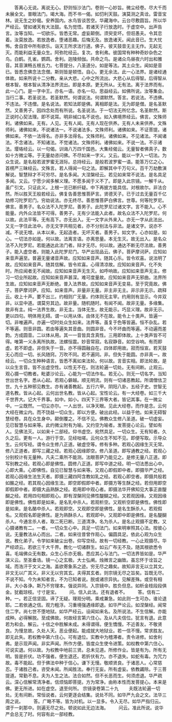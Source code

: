 <!-- { "loadSidebar": true } -->
　　答离心无说。离说无心。舒则恒沙法门。卷则一心妙旨。微尘经卷。尽大千而未展全文。普眼法门。竭大海。而不书一偈。如忉利天鼓。演莫测之真诠。雷音宝林。说无生之妙偈。安养国内。水鸟皆谈苦空。华藏海中。云台尽敷圆旨。所以华严经云。譬如诸天有大法鼓。名为觉悟。若诸天子行放逸时。于虚空中。出声告言。汝等当知。一切欲乐。皆悉无常。虚妄颠倒。须臾变坏。但诳愚夫。令其恋着。汝莫放逸。若放逸者。堕诸恶趣。后悔无及。放逸诸天。闻此音已。生大忧怖。舍自宫中所有欲乐。诣天王所求法行道。佛子。彼天鼓音无主无作。无起无灭。而能利益无量众生。阿弥陀经云。复次。舍利弗。彼国常有种种奇妙杂色之鸟。白鹤。孔雀。鹦鹉。舍利。迦陵频伽。共命之鸟。是诸众鸟昼夜六时出和雅音。其音演畅五根五力。七菩提分。八圣道分。如是等法。其土众生。闻如是音已。皆悉念佛念法念僧。斯则皆是顿悟。自心。更无余法。此一心法界。是诸经通体故。如来所说十二分教。亲从大悲。心中之所流出。大悲心从后得智。后得智从根本智。根本智从清净法界流出。即是本原。更无所从。无有法。离于法界而有。此一心门。是一字中王。亦名一语。亦名一句。思益经云。如佛所说。汝等集会。当行二事。若圣说法。若圣默然。何谓说法。何谓默然。答言。若说法。不违佛。不违法。不违僧。是名说法。若知法即是佛。离相即是法。无为即是僧。是名圣默然。又善男子。因四念处而有所说。名圣说法。于一切法无所忆念。名圣默然。斯正说时心契法理。即不说耳。明非缄口名不说也。如入佛境界经云。佛言。文殊师利。诸佛如来。无有。人见。无有人闻。无有人现在供养。无有人未来供养。文殊师利。诸佛如来。不说诸法一。不说诸法多。文殊师利。诸佛如来。不证菩提。诸佛如来。不依一法得名。亦非多法得名。文殊师利。诸佛如来。不见诸法。不闻诸法。不念诸法。不知诸法。不觉诸法。文殊师利。诸佛如来。不说一法。不示诸法。璎珞经云。以一句偈。训诲八万四千国邑。大集经偈云。无量智者佛真子。数如十方微尘等。于无量劫咨问佛。不尽如来一字义。又云。能以一字入一切法。为众生说。是名般若波罗蜜无涯际。总持经云。是般若波罗蜜一语。能答万亿之心。首楞严三昧经云。文殊言。若人得闻一句之法。即解其中千万句义。百千万劫敷演解说。智慧辩才不可穷尽。是名多闻。大涅槃经云。若见如来常不说法。是名具足多闻。又云。宁愿少闻多解义理。不愿多闻于义不了。即是入此宗镜。一解千从。虽广引文。只证此义。上根一览已断纤疑。中下再披方能具信。对根故尔。非法合然。所以胜天王般若经云。佛复告善思惟菩萨言。贤德天子。已于过去无量百千亿劫修习陀罗尼门。穷劫说法。亦无终尽。善思惟菩萨白佛言。世尊。何等陀罗尼。佛言。善男子。名众法不入陀罗尼。善男子。此陀罗尼过诸文字。言不能入。心不能量。内外众法皆不可得。善男子。无有少法能入此者。故名众法不入陀罗尼。何以故。此法平等。无有高下。亦无出入。无一文字从外来入。亦无一字从此法出。又无一字住此法中。亦无文字共相见者。亦不分别法与非法。是诸文字。说亦不减。不说无增。从本以来。无起造者。无坏灭者。善男子。如文字。心亦如是。如心。一切法亦如是。何以故。法离言语。亦离思量。本无生灭。故无出入。是名众法不入陀罗尼。若能通达此法门者。辩才无尽。何以故。通达不断无尽法故。善男子。能入虚空者。则能入此陀罗尼门。华严出现品云。佛子。菩萨摩诃萨。应知如来音声遍至。普遍无量诸音声故。应知如来音声。随其心乐。皆令欢喜。说法明了故。应知如来音声。随其信解。皆令欢喜。心得清凉故。应知如来音声。化不失时。所应闻者无不闻故。应知如来音声无生灭。如呼响故。应知如来音声无主。修习一切业所起故。应知如来音声甚深。难可度量故。应知如来音声无邪曲。法界所生故。应知如来音声无断绝。普入法界故。应知如来音声无变易。至于究竟故。佛子。菩萨摩诃萨。应知。如来音声。非量非无量。非主非无主。非示非无示。疏释云。收上十声。要不出三。约相则广无量。约体则无主宰。约用则有显示。今并双非。以显中道。谓莫穷其边。故非量。随机随时。有闻不闻。故非无量。多缘集。故非有主。纯一法界生故。非无主。当体无生。故无能示。巧显义理。故非无示。更以四句。明体用无碍。谓一以用从体。由体无不在故。能令上十类声。皆遍一切。非唯遍声。亦遍一切时处众生如来。法界等。虽复于色等皆遍。恒不杂乱。若不等遍。则音非圆。若由等遍失其音曲。则圆非音。今不坏曲而等遍。不动遍而差韵。方成圆音。二以体从用。其一一音皆具含真性。三用即体故。上十类声皆不可得。唯第一义永离所执故。法螺恒震。妙音常寂。名寂静音。如空谷响。有而即虚。若不即虚。非但失于一音。亦不得圆融自在。四体即用故。寂而恒宣。若天鼓无心而应一切。长风随窍。万吹不同。若不遍同。非。但失于能圆。亦非真一。故经云。一切众生种种语言。皆悉不离如来法轮。何以故。言音实相。即法轮故。是以众生言音。皆不出虚空性。以性无不在。则法轮遍一切处。无有间断。止观云。观心摄一切教者。毗婆沙论云。心能为一切法作名。若无心。则无一切名字。当知世出世名字。悉从心起。若观心僻越。顺无明流。则有一切诸恶教起。所谓僧佉卫世。九十五种邪见教生。亦有诸善教起。五行六甲。阴阳八卦。五经子史。世智无道名教。皆从心起。云何出世名教。皆从心起。宝性论云。有一大经卷。如三千大千世界大。记大千界事。如中。如小。四天下三界等大者。皆记其事。在一微尘中。一尘既然。一切尘亦尔。一人出世。以净天眼。见此大经卷。而作是念。云何大经在微尘内。而不饶益一切众生。即以方便。破出此经。以益于他。如来无碍智慧经卷。具在众生身中。颠倒覆之。不信不见。佛教众生修八圣道。破一切虚妄。见已智慧与如来等。此约微尘附有为喻。又约空为喻者。发菩提心论云。譬如有人。见佛法灭。以如来十二部经。仰书虚空。宛然具足。一切众生。无有知者。久久之后。更有一人。游行于空。见经咄嗟。云何众生不知不见。即便写取。示导众生。云何写经。谓令众生修八正道。破虚空等。修有多种。若观心因缘生灭无常。修八正道者。即写三藏之经。若观心因缘即空。修八圣道。即写通教之经。若观心分别校计有无量种。凡夫二乘所不能测。法眼菩萨乃能见之。是修无量八正道。即写别教之经。若观心即是佛性。圆修八正道。即写中道之经。明一切法悉出心中。心即大乘。心即佛性。自见已智慧与如来等。又观心即假即中者。即摄华严之经。若观心因缘生法生灭者。即摄三藏四阿含教如乳之经。若观心即空者。即摄共般若如酪之经。若其观心因缘生法。即空即假即中者。即摄方等生酥之经。若但用即空即假即中者。即摄大品熟酥之经。若用即中观心者。即摄法华开佛知见大事正直醍醐之经。若用四句相即观心。即有涅槃同见佛性醍醐之经。又若观因缘。又观因缘即是佛性。佛性即是如来。是名乳中杀人。若观析空。又观析空即是佛性。佛性即是如来。是名酪中杀人。若观即空。又观即空即是佛性。是名生酥杀人。若观假名。又观假名即是佛性。是为熟酥杀人。若观即中。又观即中即是佛性。是名醍醐杀人。今通言杀人者。取二死已断。三道清净。名为杀人。是名止观摄不定教。又心摄诸教有二。一者。一切众生心中。具足一切法门。如来明审照其心法。按彼心说。无量教法从心而出。二者。如来往昔曾作观心。偏圆具足。依此心观为众生说。教化弟子。令学如来破尘出卷。仰写空经。故有一切经教。一心止观摄尽。华严经颂云。若欲三千大千界。教化一切诸群生。如云广布无不及。随其根欲悉令喜。毛端佛众无有数。众生心乐亦无极。悉应其心与法门。一切法界皆如是。华严演义云。至圣垂诰。镜一心之玄极。大士弘阐。烛微言之幽致。虽忘怀于诠旨之域。而浩汗于文义之海。盖欲寄象系之迹。穷无尽之趣矣。故知非言无以立其文。非文无以广其义。非义无以穷其玄。夫得其玄者。则宗镜无尽之旨矣。旨既无尽。不说不知。今为未知者言。不为已知者说。脱或诸宗异执。见解差殊。或空有相非。大小各诤。斯乃不穷理本。强说异同。入宗镜中。胜负但息。如析金枝段段俱金。犹截琼枝。寸寸是宝。
　　问。信入此法。还有退者不。
　　答。信有二种。一。若正信坚固。谛了无疑。理观分明。乘戒兼急。如此则一生可办。谁论退耶。二若依通之信。观力粗浮。习重境强遇缘即退。如华严论云。如涅槃经。闻常住二字。尚七世不堕地狱。如华严经云。设闻如来名。及所说法。不生信解。亦能成种。必得解脱。至成佛故。何故经言第六住心。及从凡夫信位。犹言有退。此意若为和会。解云。十信之中胜解未成。未得谓得。便生憍慢。不近善友。不敬贤良。为慢怠故。久处人天。恶业便起。能成就大地狱业。若一信不慢。常求胜友。即无此失。若权教中第六住心。可有退位。实教中为稽滞者。责令进修。如舍利弗。是示现声闻。非实声闻。所作方便。皆度众生使令进策。如权教中第六住心。可说实退。何以故。为权教中地前三贤。总未见道。所修作业。皆是有为。所有无明。皆是折伏。功不强者。便生退还。若折伏有力。亦不退失。如蛇有毒。为咒力故。毒不能起。但于佛法中种于信心。谦下无慢。敬顺贤良。于诸恶人。心常慈忍。于诸胜己者。咨受未闻。所闻胜法。奉行无妄。所有虚妄。依教蠲除。于三菩提道。常勤不息。夫为人生之法。法合如然。但不长恶而生。何须虑退。华严疏云。深心信解常清净者。信烦恼即菩提。方为常净。由称本性而发菩提心。本来是佛。更无所进。如在虚空。退至何所。
宗镜录卷第二十九
　　夫既法轮遍一切处。无有间断。常恒说者。云何更逐会结集。说处不同。如华严九会之文。法华三周之说。
　　答。广略不等。皆为对机。以一显多。令入无尽。如华严指归云。谓于一刹那中。则遍无尽之处。顿说如此无边法海。
　　问云。准此所说。说华严会总无了时。何容有此一部经教。
